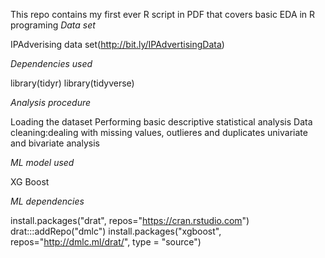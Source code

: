 This repo contains my first ever R script in PDF that covers basic EDA in R programing
*Data set*

IPAdverising data set(http://bit.ly/IPAdvertisingData)

*Dependencies used*

library(tidyr)
library(tidyverse)

*Analysis procedure*

Loading the dataset 
Performing basic descriptive statistical analysis
Data cleaning:dealing with missing values, outlieres and duplicates 
univariate and bivariate analysis

*ML model used*

XG Boost

*ML dependencies*

install.packages("drat", repos="https://cran.rstudio.com")
drat:::addRepo("dmlc")
install.packages("xgboost", repos="http://dmlc.ml/drat/", type = "source")

